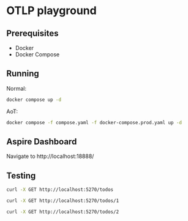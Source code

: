 # OTLP playground

## Prerequisites

- Docker
- Docker Compose

## Running

Normal:

```bash
docker compose up -d
```

AoT:

```bash
docker compose -f compose.yaml -f docker-compose.prod.yaml up -d
```

## Aspire Dashboard

Navigate to http://localhost:18888/

## Testing

```bash
curl -X GET http://localhost:5270/todos
```

```bash
curl -X GET http://localhost:5270/todos/1
```

```bash
curl -X GET http://localhost:5270/todos/2
```
